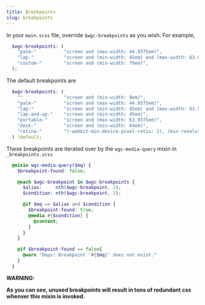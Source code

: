 ```yaml
---
title: Breakpoints
slug: breakpoints
---
```


In your `main.scss` file, override `$wgc-breakpoints` as you wish. For example,

```scss
  $wgc-breakpoints: (
    "palm-"          "screen and (max-width: 44.9375em)",
    "lap-"           "screen and (min-width: 45em) and (max-width: 63.9375em)",
    "custom-"        "screen and (min-width: 79em)",
  );
```
The default breakpoints are

```scss
  $wgc-breakpoints: (
    ""               "screen and (min-width: 0em)",
    "palm-"          "screen and (max-width: 44.9375em)",
    "lap-"           "screen and (min-width: 45em) and (max-width: 63.9375em)",
    "lap-and-up-"    "screen and (min-width: 45em)",
    "portable-"      "screen and (max-width: 63.9375em)",
    "desk-"          "screen and (min-width: 64em)",
    "retina-"        "(-webkit-min-device-pixel-ratio: 2), (min-resolution: 192dpi), (min-resolution: 2dppx)"
  ) !default;
```
These breakpoints are iterated over by the `wgc-media-query` mixin in `_breakpoints.scss`

```scss
  @mixin wgc-media-query($mq) {
    $breakpoint-found: false;

    @each $wgc-breakpoint in $wgc-breakpoints {
      $alias:     nth($wgc-breakpoint, 1);
      $condition: nth($wgc-breakpoint, 2);

      @if $mq == $alias and $condition {
        $breakpoint-found: true;
        @media #{$condition} {
          @content;
        }
      }
    }

    @if $breakpoint-found == false{
      @warn "Oops! Breakpoint ‘#{$mq}’ does not exist."
    }
  }
```
**WARNING:**

**As you can see, unused breakpoints will result in tons of redundant css whenver this mixin is invoked.**
